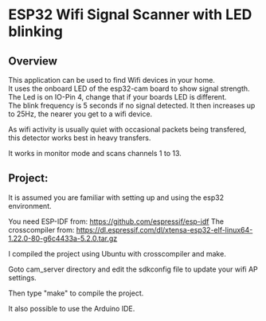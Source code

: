 # ESP32 Wifi Signal Scanner with LED blinking

## Overview

This application can be used to find Wifi devices in your home.  
It uses the onboard LED of the esp32-cam  board to show signal strength.  
The Led is on IO-Pin 4, change that if your boards LED is different.  
The blink frequency is 5 seconds if no signal detected.
It then increases up to 25Hz, the nearer you get to a wifi device.

As wifi activity is usually quiet with occasional packets being transfered, this detector works best in heavy transfers.  

It works in monitor mode and scans channels 1 to 13.  


## Project:

It is assumed you are familiar with setting up and using the esp32 environment.

You need ESP-IDF  from: https://github.com/espressif/esp-idf
The crosscompiler from: https://dl.espressif.com/dl/xtensa-esp32-elf-linux64-1.22.0-80-g6c4433a-5.2.0.tar.gz

I compiled the project using Ubuntu with crosscompiler and make.

Goto cam_server directory and edit the sdkconfig file to update your wifi AP settings.

Then type "make" to compile the project.

It also possible to use the Arduino IDE.



